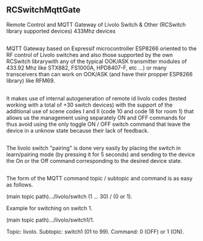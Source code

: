 ## RCSwitchMqttGate
Remote Control and MQTT Gateway of Livolo Switch & Other (RCSwitch library supported devices) 433Mhz devices
##
MQTT Gateway based on Expressif microcontroller ESP8266 oriented to the RF control of Livolo switches and also those supported by the own RCSwitch librarywith any of the typical OOK/ASK transmitter modules of 433.92 Mhz like STX882, FS1000A, HPD8407-F, etc ...) or many transceivers than can work on OOK/ASK (and have their propper ESP8266 library) like RFM69.
##
It makes use of internal autogeneration of remote id livolo codes (tested working with a total of +30 switch devices) with the support of the additional use of scene codes I and II (code 10 and code 18 for room 1) that allows us the management using separately ON and OFF commands for thus avoid using the only toggle ON / OFF switch command that leave the device in a unknow state because their lack of feedback.
##
The livolo switch "pairing" is done very easily by placing the switch in learn/pairing mode (by pressing it for 5 seconds) and sending to the device the On or the Off command corresponding to the desired device state.
##
The form of the MQTT command topic / subtopic and command is as easy as follows.

(main topic path).../livolo/switch (1 ... 30) / (0 or 1).

Example for switching on switch 1.

(main topic path).../livolo/switch1/1.

Topic: livolo.
Subtopic: switch1 (01 to 99).
Command: 0 (OFF) or 1 (ON).



